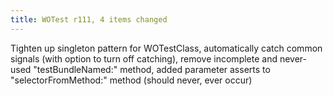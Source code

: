 ```yaml
---
title: WOTest r111, 4 items changed
---
```


Tighten up singleton pattern for WOTestClass, automatically catch common signals (with option to turn off catching), remove incomplete and never-used "testBundleNamed:" method, added parameter asserts to "selectorFromMethod:" method (should never, ever occur)
